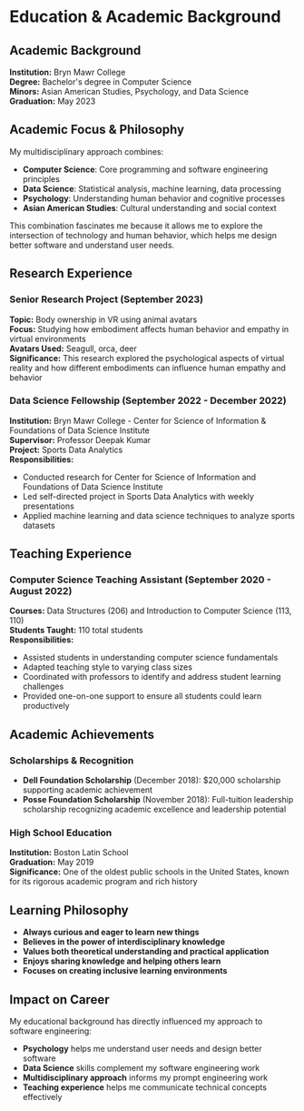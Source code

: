 # Education & Academic Background

## Academic Background
**Institution:** Bryn Mawr College  
**Degree:** Bachelor's degree in Computer Science  
**Minors:** Asian American Studies, Psychology, and Data Science  
**Graduation:** May 2023

## Academic Focus & Philosophy
My multidisciplinary approach combines:
- **Computer Science**: Core programming and software engineering principles
- **Data Science**: Statistical analysis, machine learning, data processing
- **Psychology**: Understanding human behavior and cognitive processes
- **Asian American Studies**: Cultural understanding and social context

This combination fascinates me because it allows me to explore the intersection of technology and human behavior, which helps me design better software and understand user needs.

## Research Experience

### Senior Research Project (September 2023)
**Topic:** Body ownership in VR using animal avatars  
**Focus:** Studying how embodiment affects human behavior and empathy in virtual environments  
**Avatars Used:** Seagull, orca, deer  
**Significance:** This research explored the psychological aspects of virtual reality and how different embodiments can influence human empathy and behavior

### Data Science Fellowship (September 2022 - December 2022)
**Institution:** Bryn Mawr College - Center for Science of Information & Foundations of Data Science Institute  
**Supervisor:** Professor Deepak Kumar  
**Project:** Sports Data Analytics  
**Responsibilities:**
- Conducted research for Center for Science of Information and Foundations of Data Science Institute
- Led self-directed project in Sports Data Analytics with weekly presentations
- Applied machine learning and data science techniques to analyze sports datasets

## Teaching Experience

### Computer Science Teaching Assistant (September 2020 - August 2022)
**Courses:** Data Structures (206) and Introduction to Computer Science (113, 110)  
**Students Taught:** 110 total students  
**Responsibilities:**
- Assisted students in understanding computer science fundamentals
- Adapted teaching style to varying class sizes
- Coordinated with professors to identify and address student learning challenges
- Provided one-on-one support to ensure all students could learn productively

## Academic Achievements

### Scholarships & Recognition
- **Dell Foundation Scholarship** (December 2018): $20,000 scholarship supporting academic achievement
- **Posse Foundation Scholarship** (November 2018): Full-tuition leadership scholarship recognizing academic excellence and leadership potential

### High School Education
**Institution:** Boston Latin School  
**Graduation:** May 2019  
**Significance:** One of the oldest public schools in the United States, known for its rigorous academic program and rich history

## Learning Philosophy
- **Always curious and eager to learn new things**
- **Believes in the power of interdisciplinary knowledge**
- **Values both theoretical understanding and practical application**
- **Enjoys sharing knowledge and helping others learn**
- **Focuses on creating inclusive learning environments**

## Impact on Career
My educational background has directly influenced my approach to software engineering:
- **Psychology** helps me understand user needs and design better software
- **Data Science** skills complement my software engineering work
- **Multidisciplinary approach** informs my prompt engineering work
- **Teaching experience** helps me communicate technical concepts effectively 